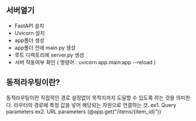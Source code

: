 
## 서버열기
- FastAPI 설치
- Uvicorn 설치
- app폴더 생성
- app폴더 안에 main.py 생성
- 루트 디렉토리에 server.py 생성
- 서버 작동여부 확인 ( 명령어 : uvicorn app.main:app --reload )


## 동적라우팅이란?

동적라우팅이란 직접적인 경로 설정없이 목적지까지 도달할 수 있도록 하는 것을 의미한다.
라우터의 경로에 특정 값을 넣어 해당되는 자원으로 연결하는 것.
ex1. Query parameters
ex2. URL parameters (@app.get("/items/{item_id}"))





